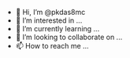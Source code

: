 - 👋 Hi, I’m @pkdas8mc
- 👀 I’m interested in ...
- 🌱 I’m currently learning ...
- 💞️ I’m looking to collaborate on ...
- 📫 How to reach me ...

<!---
pkdas8mc/pkdas8mc is a ✨ special ✨ repository because its `README.md` (this file) appears on your GitHub profile.
You can click the Preview link to take a look at your changes.
--->
